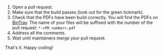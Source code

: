 1. Open a pull request.
1. Make sure that the build passes (look out for the green tickmark).
1. Check that the PDFs have been build correctly. You will find the PDFs on [BinTray](https://dl.bintray.com/matej/cam-thesis/). The name of your files will be suffixed with the number of the pull request: `*-<PR number>.pdf`
1. Address all the comments.
1. Wait until maintainers merge your pull request.

That's it. Happy coding!
